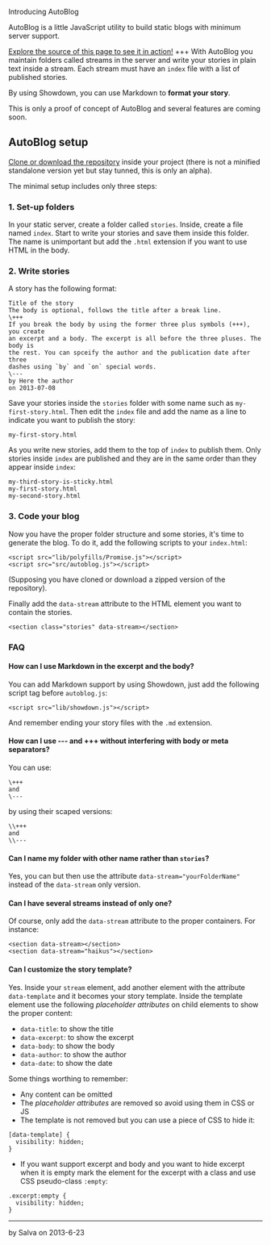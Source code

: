Introducing AutoBlog

AutoBlog is a little JavaScript utility to build static blogs with minimum
server support.

[Explore the source of this page to see it in action!](https://github.com/lodr/AutoBlog/blob/gh-pages/index.html)
+++
With AutoBlog you maintain folders called streams in the server and write
your stories in plain text inside a stream. Each stream must have an
`index` file with a list of published stories.

By using Showdown, you can use Markdown to **format your story**.

This is only a proof of concept of AutoBlog and several features are coming
soon.

## AutoBlog setup

[Clone or download the repository](https://github.com/lodr/AutoBlog) inside
your project (there is not a minified standalone version yet but stay tunned,
this is only an alpha).

The minimal setup includes only three steps:

### 1. Set-up folders
In your static server, create a folder called `stories`. Inside, create a file
named `index`. Start to write your stories and save them inside this folder.
The name is unimportant but add the `.html` extension if you want to use HTML in
the body.

### 2. Write stories
A story has the following format:

```
Title of the story
The body is optional, follows the title after a break line.
\+++
If you break the body by using the former three plus symbols (+++), you create
an excerpt and a body. The excerpt is all before the three pluses. The body is
the rest. You can spceify the author and the publication date after three
dashes using `by` and `on` special words.
\---
by Here the author
on 2013-07-08
```

Save your stories inside the `stories` folder with some name such as
`my-first-story.html`. Then edit the `index` file and add the name as a line
to indicate you want to publish the story:

```
my-first-story.html
```

As you write new stories, add them to the top of `index` to publish them. Only
stories inside `index` are published and they are in the same order than they
appear inside `index`:

```
my-third-story-is-sticky.html
my-first-story.html
my-second-story.html
```

### 3. Code your blog
Now you have the proper folder structure and some stories, it's time to
generate the blog. To do it, add the following scripts to your `index.html`:

```
<script src="lib/polyfills/Promise.js"></script>
<script src="src/autoblog.js"></script>
```

(Supposing you have cloned or download a zipped version of the repository).

Finally add the `data-stream` attribute to the HTML element you want to contain
the stories.

```
<section class="stories" data-stream></section>
```

### FAQ

#### How can I use Markdown in the excerpt and the body?
You can add Markdown support by using Showdown, just add the following script
tag before `autoblog.js`:

```
<script src="lib/showdown.js"></script>
```

And remember ending your story files with the `.md` extension.

#### How can I use --- and +++ without interfering with body or meta separators?
You can use:

```
\+++
and
\---
```

by using their scaped versions:

```
\\+++
and
\\---
```

#### Can I name my folder with other name rather than `stories`?
Yes, you can but then use the attribute `data-stream="yourFolderName"` instead
of the `data-stream` only version.

#### Can I have several streams instead of only one?
Of course, only add the `data-stream` attribute to the proper containers. For
instance:

```
<section data-stream></section>
<section data-stream="haikus"></section>
```

#### Can I customize the story template?
Yes. Inside your `stream` element, add another element with the attribute
`data-template` and it becomes your story template. Inside the template element
use the following _placeholder attributes_ on child elements to show the
proper content:

 * `data-title`: to show the title
 * `data-excerpt`: to show the excerpt
 * `data-body`: to show the body
 * `data-author`: to show the author
 * `data-date`: to show the date

Some things worthing to remember:

 * Any content can be omitted
 * The _placeholder attributes_ are removed so avoid using them in CSS or JS
 * The template is not removed but you can use a piece of CSS to hide it:<br/>
 ```
 [data-template] {
   visibility: hidden;
 }
 ```
 * If you want support excerpt and body and you want to hide excerpt when it
 is empty mark the element for the excerpt with a class and use CSS pseudo-class
 `:empty`:<br/>
 ```
 .excerpt:empty {
   visibility: hidden;
 }
 ```

---
by Salva
on 2013-6-23
